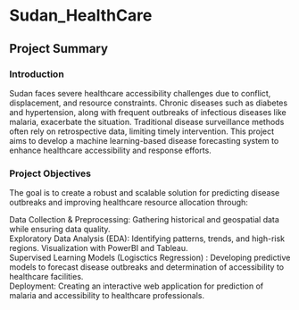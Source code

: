 # Sudan_HealthCare  

## Project Summary  

### Introduction  
Sudan faces severe healthcare accessibility challenges due to conflict, displacement, and resource constraints. Chronic diseases such as diabetes and hypertension, along with frequent outbreaks of infectious diseases like malaria, exacerbate the situation. Traditional disease surveillance methods often rely on retrospective data, limiting timely intervention. This project aims to develop a machine learning-based disease forecasting system to enhance healthcare accessibility and response efforts.  
 

### Project Objectives  

The goal is to create a robust and scalable solution for predicting disease outbreaks and improving healthcare resource allocation through:  

Data Collection & Preprocessing: Gathering historical and geospatial data while ensuring data quality.  
Exploratory Data Analysis (EDA): Identifying patterns, trends, and high-risk regions. Visualization with PowerBI and Tableau.  
Supervised Learning Models (Logisctics Regression) : Developing predictive models to forecast disease outbreaks and determination of accessibility to healthcare facilities.  
Deployment: Creating an interactive web application for prediction of malaria and accessibility to healthcare professionals.  




